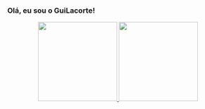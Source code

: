 ### Olá, eu sou o GuiLacorte!

<div align="center">
  <a href="https://github.com/GuiLacorte">
  <img height="180em" src="https://github-readme-stats.vercel.app/api?username=GuiLacorte&show_icons=true&theme=dark&include_all_commits=true&count_private=true"/>
  <img height="180em" src="https://github-readme-stats.vercel.app/api/top-langs/?username=GuiLacorte&layout=compact&langs_count=7&theme=dark"/>
</div>
